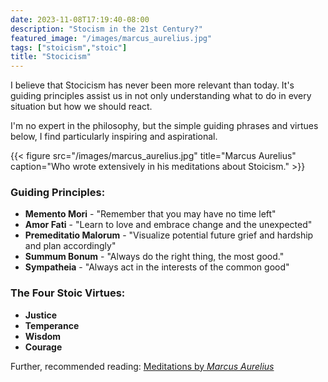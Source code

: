 ```yaml
---
date: 2023-11-08T17:19:40-08:00
description: "Stocism in the 21st Century?"
featured_image: "/images/marcus_aurelius.jpg"
tags: ["stoicism","stoic"]
title: "Stocicism"
---
```

I believe that Stocicism has never been more relevant than today. It's guiding principles assist us in not only understanding what to do in every situation but how we should react.  

I'm no expert in the philosophy, but the simple guiding phrases and virtues below, I find particularly inspiring and aspirational.  

{{< figure src="/images/marcus_aurelius.jpg" title="Marcus Aurelius" caption="Who wrote extensively in his meditations about Stoicism." >}}

### Guiding Principles:

- **Memento Mori** - "Remember that you may have no time left"
- **Amor Fati** - "Learn to love and embrace change and the unexpected"
- **Premeditatio Malorum** - "Visualize potential future grief and hardship and plan accordingly"
- **Summum Bonum** - "Always do the right thing, the most good."
- **Sympatheia** - "Always act in the interests of the common good"

### The Four Stoic Virtues:
- **Justice** 
- **Temperance** 
- **Wisdom** 
- **Courage**  

Further, recommended reading: [Meditations by *Marcus Aurelius*](https://www.goodreads.com/book/show/30659.Meditations)



